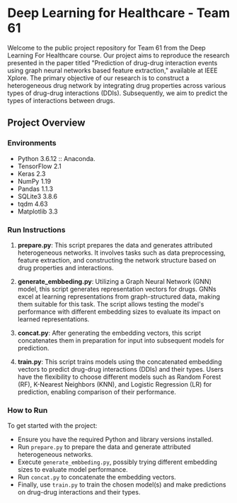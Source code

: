 # Deep Learning for Healthcare - Team 61

Welcome to the public project repository for Team 61 from the Deep Learning For Healthcare course. Our project aims to reproduce the research presented in the paper titled "Prediction of drug-drug interaction events using graph neural networks based feature extraction," available at IEEE Xplore. The primary objective of our research is to construct a heterogeneous drug network by integrating drug properties across various types of drug-drug interactions (DDIs). Subsequently, we aim to predict the types of interactions between drugs.

## Project Overview

### Environments

- Python 3.6.12 :: Anaconda.
- TensorFlow 2.1
- Keras 2.3
- NumPy 1.19
- Pandas 1.1.3
- SQLite3 3.8.6
- tqdm 4.63
- Matplotlib 3.3

### Run Instructions

1. **prepare.py**: This script prepares the data and generates attributed heterogeneous networks. It involves tasks such as data preprocessing, feature extraction, and constructing the network structure based on drug properties and interactions.

2. **generate_embbeding.py**: Utilizing a Graph Neural Network (GNN) model, this script generates representation vectors for drugs. GNNs excel at learning representations from graph-structured data, making them suitable for this task. The script allows testing the model's performance with different embedding sizes to evaluate its impact on learned representations.

3. **concat.py**: After generating the embedding vectors, this script concatenates them in preparation for input into subsequent models for prediction.

4. **train.py**: This script trains models using the concatenated embedding vectors to predict drug-drug interactions (DDIs) and their types. Users have the flexibility to choose different models such as Random Forest (RF), K-Nearest Neighbors (KNN), and Logistic Regression (LR) for prediction, enabling comparison of their performance.

### How to Run

To get started with the project:

- Ensure you have the required Python and library versions installed.
- Run `prepare.py` to prepare the data and generate attributed heterogeneous networks.
- Execute `generate_embbeding.py`, possibly trying different embedding sizes to evaluate model performance.
- Run `concat.py` to concatenate the embedding vectors.
- Finally, use `train.py` to train the chosen model(s) and make predictions on drug-drug interactions and their types.
